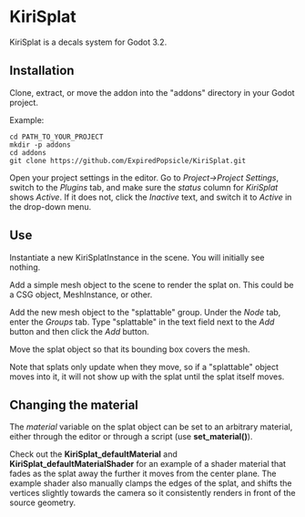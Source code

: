 # KiriSplat

KiriSplat is a decals system for Godot 3.2.

## Installation

Clone, extract, or move the addon into the "addons" directory in your
Godot project.

Example:

    cd PATH_TO_YOUR_PROJECT
    mkdir -p addons
    cd addons
    git clone https://github.com/ExpiredPopsicle/KiriSplat.git

Open your project settings in the editor. Go to *Project->Project
Settings*, switch to the *Plugins* tab, and make sure the *status*
column for *KiriSplat* shows *Active*. If it does not, click the
*Inactive* text, and switch it to *Active* in the drop-down menu.

## Use

Instantiate a new KiriSplatInstance in the scene. You will initially
see nothing.

Add a simple mesh object to the scene to render the splat on. This
could be a CSG object, MeshInstance, or other.

Add the new mesh object to the "splattable" group. Under the *Node*
tab, enter the *Groups* tab. Type "splattable" in the text field next
to the *Add* button and then click the *Add* button.

Move the splat object so that its bounding box covers the mesh.

Note that splats only update when they move, so if a "splattable"
object moves into it, it will not show up with the splat until the
splat itself moves.

## Changing the material

The *material* variable on the splat object can be set to an arbitrary
material, either through the editor or through a script (use
**set_material()**).

Check out the **KiriSplat_defaultMaterial** and
**KiriSplat_defaultMaterialShader** for an example of a shader
material that fades as the splat away the further it moves from the
center plane. The example shader also manually clamps the edges of the
splat, and shifts the vertices slightly towards the camera so it
consistently renders in front of the source geometry.

